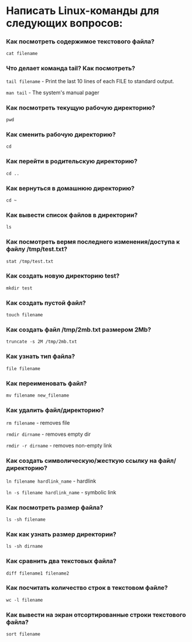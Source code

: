 # Написать Linux-команды для следующих вопросов:

### Как посмотреть содержимое текстового файла?
`cat filename`
### Что делает команда tail? Как посмотреть?
`tail filename` - Print the last 10 lines of each FILE to standard output.

`man tail` - The system's manual pager 
### Как посмотреть текущую рабочую директорию?
`pwd`
### Как сменить рабочую директорию?
`cd`
### Как перейти в родительскую директорию?
`cd ..`
### Как вернуться в домашнюю директорию?
`cd ~`
### Как вывести список файлов в директории?
`ls`
### Как посмотреть вермя последнего изменения/доступа к файлу /tmp/test.txt?
`stat /tmp/test.txt`
### Как создать новую директорию test?
`mkdir test`
### Как создать пустой файл?
`touch filename`
### Как создать файл /tmp/2mb.txt размером 2Mb?
`truncate -s 2M /tmp/2mb.txt`
### Как узнать тип файла?
`file filename`
### Как переименовать файл?
`mv filename new_filename`
### Как удалить файл/директорию?
`rm filename` - removes file

`rmdir dirname` - removes empty dir

`rmdir -r dirname` - removes non-empty link
### Как создать символическую/жесткую ссылку на файл/директорию?
`ln filename hardlink_name` - hardlink

`ln -s filename hardlink_name` - symbolic link
### Как посмотреть размер файла?
`ls -sh filename`
### Как как узнать размер директории?
`ls -sh dirname`
### Как сравнить два текстовых файла?
`diff filename1 filename2`
### Как посчитать количество строк в текстовом файле?
`wc -l filename`
### Как вывести на экран отсортированные строки текстового файла?
`sort filename`
